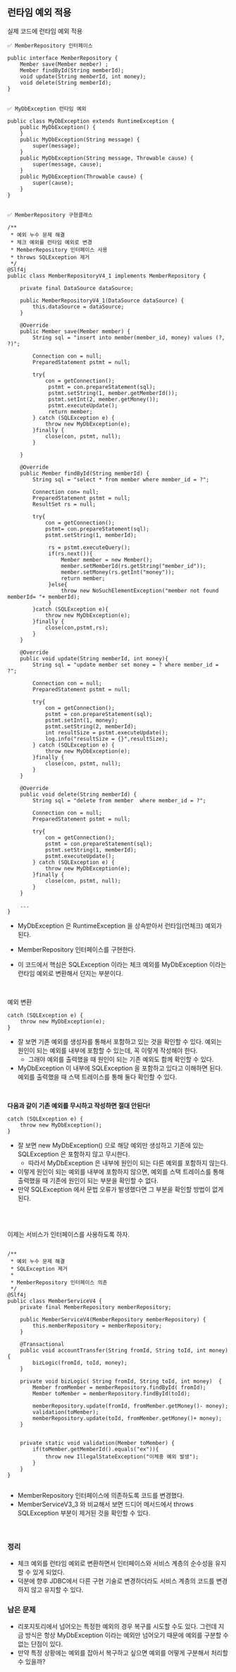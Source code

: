 ## 런타임 예외 적용

실제 코드에 런타임 예외 적용


```
✅ MemberRepository 인터페이스

public interface MemberRepository {
    Member save(Member member) ;
    Member findById(String memberId);
    void update(String memberId, int money);
    void delete(String memberId);
}


✅ MyDbException 런타임 예외

public class MyDbException extends RuntimeException {
    public MyDbException() {
    }
    public MyDbException(String message) {
        super(message);
    }
    public MyDbException(String message, Throwable cause) {
        super(message, cause);
    }
    public MyDbException(Throwable cause) {
        super(cause);
    }
}


✅ MemberRepository 구현클래스

/**
 * 예외 누수 문제 해결
 * 체크 예외를 런타임 예외로 변경
 * MemberRepository 인터페이스 사용
 * throws SQLException 제거
 */
@Slf4j
public class MemberRepositoryV4_1 implements MemberRepository {

    private final DataSource dataSource;

    public MemberRepositoryV4_1(DataSource dataSource) {
        this.dataSource = dataSource;
    }

    @Override
    public Member save(Member member) {
        String sql = "insert into member(member_id, money) values (?, ?)";

        Connection con = null;
        PreparedStatement pstmt = null;

        try{
            con = getConnection();
             pstmt = con.prepareStatement(sql);
             pstmt.setString(1, member.getMemberId());
             pstmt.setInt(2, member.getMoney());
             pstmt.executeUpdate();
             return member;
        } catch (SQLException e) {
            throw new MyDbException(e);
        }finally {
            close(con, pstmt, null);
        }

    }

    @Override
    public Member findById(String memberId) {
        String sql = "select * from member where member_id = ?";

        Connection con= null;
        PreparedStatement pstmt = null;
        ResultSet rs = null;

        try{
            con = getConnection();
            pstmt= con.prepareStatement(sql);
            pstmt.setString(1, memberId);

             rs = pstmt.executeQuery();
             if(rs.next()){
                 Member member = new Member();
                 member.setMemberId(rs.getString("member_id"));
                 member.setMoney(rs.getInt("money"));
                 return member;
             }else{
                 throw new NoSuchElementException("member not found memberId= "+ memberId);
             }
        }catch (SQLException e){
            throw new MyDbException(e);
        }finally {
            close(con,pstmt,rs);
        }
    }

    @Override
    public void update(String memberId, int money){
        String sql = "update member set money = ? where member_id = ?";

        Connection con = null;
        PreparedStatement pstmt = null;

        try{
            con = getConnection();
            pstmt = con.prepareStatement(sql);
            pstmt.setInt(1, money);
            pstmt.setString(2, memberId);
            int resultSize = pstmt.executeUpdate();
            log.info("resultSize = {}",resultSize);
        } catch (SQLException e) {
            throw new MyDbException(e);
        }finally {
            close(con, pstmt, null);
        }
    }

    @Override
    public void delete(String memberId) {
        String sql = "delete from member  where member_id = ?";

        Connection con = null;
        PreparedStatement pstmt = null;

        try{
            con = getConnection();
            pstmt = con.prepareStatement(sql);
            pstmt.setString(1, memberId);
            pstmt.executeUpdate();
        } catch (SQLException e) {
            throw new MyDbException(e);
        }finally {
            close(con, pstmt, null);
        }
    }

    ...
}

```

- MyDbException 은  RuntimeException 을 상속받아서 런타임(언체크) 예외가 된다.

- MemberRepository 인터페이스를 구현한다.
- 이 코드에서 핵심은 SQLException 이라는 체크 예외를 MyDbException 이라는 런타임 예외로 변환해서 던지는 부분이다.

<br>

예외 변환
```
catch (SQLException e) {
    throw new MyDbException(e);
}
```
- 잘 보면 기존 예외를 생성자를 통해서 포함하고 있는 것을 확인할 수 있다. 예외는 원인이 되는 예외를 내부에 포함할 수 있는데, 꼭 이렇게 작성해야 한다. 
    - 그래야 예외를 출력했을 때 원인이 되는 기존 예외도 함께 확인할 수 있다.
- MyDbException 이 내부에 SQLException 을 포함하고 있다고 이해하면 된다. 예외를 출력했을 때 스택 트레이스를 통해 둘다 확인할 수 있다.

<br>

**다음과 같이 기존 예외를 무시하고 작성하면 절대 안된다!**
```
catch (SQLException e) {
    throw new MyDbException();
}
```
- 잘 보면 new MyDbException() 으로 해당 예외만 생성하고 기존에 있는 SQLException 은 포함하지 않고 무시한다.
    - 따라서 MyDbException 은 내부에 원인이 되는 다른 예외를 포함하지 않는다.
- 이렇게 원인이 되는 예외를 내부에 포함하지 않으면, 예외를 스택 트레이스를 통해 출력했을 때 기존에 원인이 되는 부분을 확인할 수 없다.
- 만약 SQLException 에서 문법 오류가 발생했다면 그 부분을 확인할 방법이 없게 된다.

<br><br>

이제는 서비스가 인터페이스를 사용하도록 하자. 


```

/**
 * 예외 누수 문제 해결
 * SQLException 제거
 * 
 * MemberRepository 인터페이스 의존
 */
@Slf4j
public class MemberServiceV4 {
    private final MemberRepository memberRepository;

    public MemberServiceV4(MemberRepository memberRepository) {
        this.memberRepository = memberRepository;
    }

    @Transactional
    public void accountTransfer(String fromId, String toId, int money) {
        bizLogic(fromId, toId, money);
    }

    private void bizLogic( String fromId, String toId, int money)  {
        Member fromMember = memberRepository.findById( fromId);
        Member toMember = memberRepository.findById(toId);

        memberRepository.update(fromId, fromMember.getMoney()- money);
        validation(toMember);
        memberRepository.update(toId, fromMember.getMoney()+ money);
    }


    private static void validation(Member toMember) {
        if(toMember.getMemberId().equals("ex")){
            throw new IllegalStateException("이체중 예외 발생");
        }
    }
}


```

- MemberRepository 인터페이스에 의존하도록 코드를 변경했다.
- MemberServiceV3_3 와 비교해서 보면 드디어 메서드에서 throws SQLException 부분이 제거된 것을 확인할 수 있다.


<br>

### 정리 

- 체크 예외를 런타임 예외로 변환하면서 인터페이스와 서비스 계층의 순수성을 유지할 수 있게 되었다.
- 덕분에 향후 JDBC에서 다른 구현 기술로 변경하더라도 서비스 계층의 코드를 변경하지 않고 유지할 수 있다.


### 남은 문제
- 리포지토리에서 넘어오는 특정한 예외의 경우 복구를 시도할 수도 있다. 그런데 지금 방식은 항상 MyDbException 이라는 예외만 넘어오기 때문에 예외를 구분할 수 없는 단점이 있다. 
- 만약 특정 상황에는 예외를 잡아서 복구하고 싶으면 예외를 어떻게 구분해서 처리할 수 있을까?